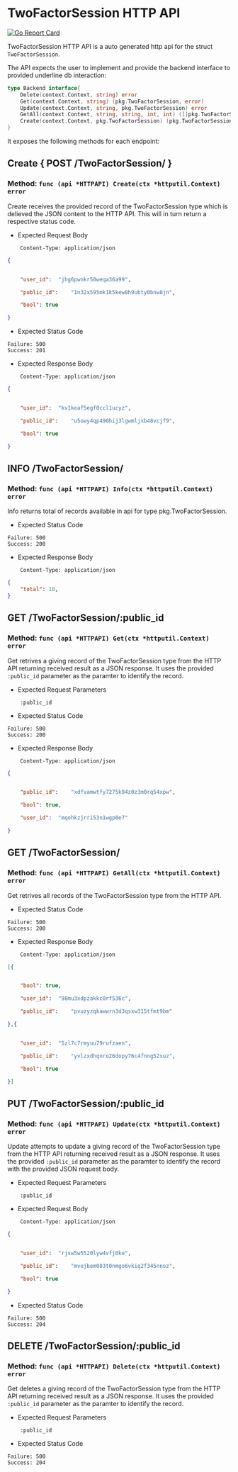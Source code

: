 TwoFactorSession HTTP API 
===============================

[![Go Report Card](https://goreportcard.com/badge/github.com/gokit/tenancykit/pkg/resources/twofactorsessionapi)](https://goreportcard.com/report/github.com/gokit/tenancykit/pkg/resources/twofactorsessionapi)

TwoFactorSession HTTP API is a auto generated http api for the struct `TwoFactorSession`.

The API expects the user to implement and provide the backend interface to provided underline db interaction:

```go
type Backend interface{
    Delete(context.Context, string) error
    Get(context.Context, string) (pkg.TwoFactorSession, error)
    Update(context.Context, string, pkg.TwoFactorSession) error
    GetAll(context.Context, string, string, int, int) ([]pkg.TwoFactorSession, int, error)
    Create(context.Context, pkg.TwoFactorSession) (pkg.TwoFactorSession, error)
}
```

It exposes the following methods for each endpoint:

## Create { POST /TwoFactorSession/ }
### Method: `func (api *HTTPAPI) Create(ctx *httputil.Context) error`

Create receives the provided record of the TwoFactorSession type which is delieved the 
JSON content to the HTTP API. This will in turn return a respective status code.

- Expected Request Body

```http
    Content-Type: application/json
```

```json
{


    "user_id":	"jhg6pwnkr50weqa36a99",

    "public_id":	"1n32x595mk1k5kew8h9ubty0bnw8jn",

    "bool":	true

}
```

- Expected Status Code

```
Failure: 500
Success: 201
```

- Expected Response Body

```http
    Content-Type: application/json
```

```json
{


    "user_id":	"kv1keaf5egf0ccl1ucyz",

    "public_id":	"u5owy4qp490hij3lgwmljxb48vcjf9",

    "bool":	true

}
```

## INFO /TwoFactorSession/
### Method: `func (api *HTTPAPI) Info(ctx *httputil.Context) error`

Info returns total of records available in api for type pkg.TwoFactorSession.

- Expected Status Code

```
Failure: 500
Success: 200
```

- Expected Response Body

```http
    Content-Type: application/json
```

```json
{
    "total": 10,
}
```

## GET /TwoFactorSession/:public_id
### Method: `func (api *HTTPAPI) Get(ctx *httputil.Context) error`

Get retrives a giving record of the TwoFactorSession type from the HTTP API returning received result as a JSON
response. It uses the provided `:public_id` parameter as the paramter to identify the record.

- Expected Request Parameters

```
    :public_id
```

- Expected Status Code

```
Failure: 500
Success: 200
```

- Expected Response Body

```http
    Content-Type: application/json
```

```json
{


    "public_id":	"xdfvamwtfy7275k84z0z3m0rq54xpw",

    "bool":	true,

    "user_id":	"mqohkzjrri53n1wgp0e7"

}
```

## GET /TwoFactorSession/
### Method: `func (api *HTTPAPI) GetAll(ctx *httputil.Context) error`

Get retrives all records of the TwoFactorSession type from the HTTP API.

- Expected Status Code

```
Failure: 500
Success: 200
```

- Expected Response Body

```http
    Content-Type: application/json
```

```json
[{


    "bool":	true,

    "user_id":	"98mu3xdpzakkc0rf536c",

    "public_id":	"pvuzyzqkawwrn3d3qsxw315tfmt9bm"

},{


    "user_id":	"5zl7c7rmyuu79rufzaen",

    "public_id":	"yvlzxdhqnro26dopy76c4fnng52xuz",

    "bool":	true

}]
```

## PUT /TwoFactorSession/:public_id
### Method: `func (api *HTTPAPI) Update(ctx *httputil.Context) error`

Update attempts to update a giving record of the TwoFactorSession type from the HTTP API returning received result as a JSON
response. It uses the provided `:public_id` parameter as the paramter to identify the record with the provided JSON request body.

- Expected Request Parameters

```
    :public_id
```

- Expected Request Body

```http
    Content-Type: application/json
```

```json
{


    "user_id":	"rjsw5w5520lyw4vfj0ke",

    "public_id":	"mvejbem083t0nmgo6vkiq2f345nnoz",

    "bool":	true

}
```

- Expected Status Code

```
Failure: 500
Success: 204
```

## DELETE /TwoFactorSession/:public_id
### Method: `func (api *HTTPAPI) Delete(ctx *httputil.Context) error`

Get deletes a giving record of the TwoFactorSession type from the HTTP API returning received result as a JSON
response. It uses the provided `:public_id` parameter as the paramter to identify the record.

- Expected Request Parameters

```
    :public_id
```

- Expected Status Code

```
Failure: 500
Success: 204
```

